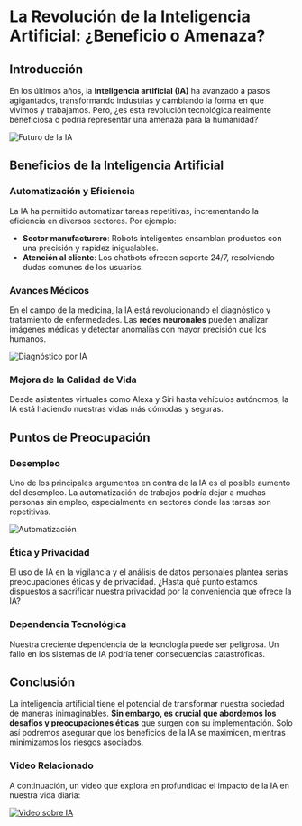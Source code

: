 
# La Revolución de la Inteligencia Artificial: ¿Beneficio o Amenaza?

## Introducción

En los últimos años, la **inteligencia artificial (IA)** ha avanzado a pasos agigantados, transformando industrias y cambiando la forma en que vivimos y trabajamos. Pero, ¿es esta revolución tecnológica realmente beneficiosa o podría representar una amenaza para la humanidad?

![Futuro de la IA](https://example.com/imagen_ia.jpg)

## Beneficios de la Inteligencia Artificial

### Automatización y Eficiencia

La IA ha permitido automatizar tareas repetitivas, incrementando la eficiencia en diversos sectores. Por ejemplo:

- **Sector manufacturero**: Robots inteligentes ensamblan productos con una precisión y rapidez inigualables.
- **Atención al cliente**: Los chatbots ofrecen soporte 24/7, resolviendo dudas comunes de los usuarios.

### Avances Médicos

En el campo de la medicina, la IA está revolucionando el diagnóstico y tratamiento de enfermedades. Las **redes neuronales** pueden analizar imágenes médicas y detectar anomalías con mayor precisión que los humanos.

![Diagnóstico por IA](https://example.com/imagen_medica.jpg)

### Mejora de la Calidad de Vida

Desde asistentes virtuales como Alexa y Siri hasta vehículos autónomos, la IA está haciendo nuestras vidas más cómodas y seguras.

## Puntos de Preocupación

### Desempleo

Uno de los principales argumentos en contra de la IA es el posible aumento del desempleo. La automatización de trabajos podría dejar a muchas personas sin empleo, especialmente en sectores donde las tareas son repetitivas.

![Automatización](https://example.com/imagen_automatizacion.jpg)

### Ética y Privacidad

El uso de IA en la vigilancia y el análisis de datos personales plantea serias preocupaciones éticas y de privacidad. ¿Hasta qué punto estamos dispuestos a sacrificar nuestra privacidad por la conveniencia que ofrece la IA?

### Dependencia Tecnológica

Nuestra creciente dependencia de la tecnología puede ser peligrosa. Un fallo en los sistemas de IA podría tener consecuencias catastróficas.

## Conclusión

La inteligencia artificial tiene el potencial de transformar nuestra sociedad de maneras inimaginables. **Sin embargo, es crucial que abordemos los desafíos y preocupaciones éticas** que surgen con su implementación. Solo así podremos asegurar que los beneficios de la IA se maximicen, mientras minimizamos los riesgos asociados.

### Video Relacionado

A continuación, un video que explora en profundidad el impacto de la IA en nuestra vida diaria:

[![Video sobre IA](https://example.com/video_thumbnail.jpg)](https://www.youtube.com/watch?v=example)
